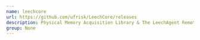 ```yaml
---
name: leechcore
url: https://github.com/ufrisk/LeechCore/releases
description: Physical Memory Acquisition Library & The LeechAgent Remote Memory Acquisition Agent.
group: None
---
```

